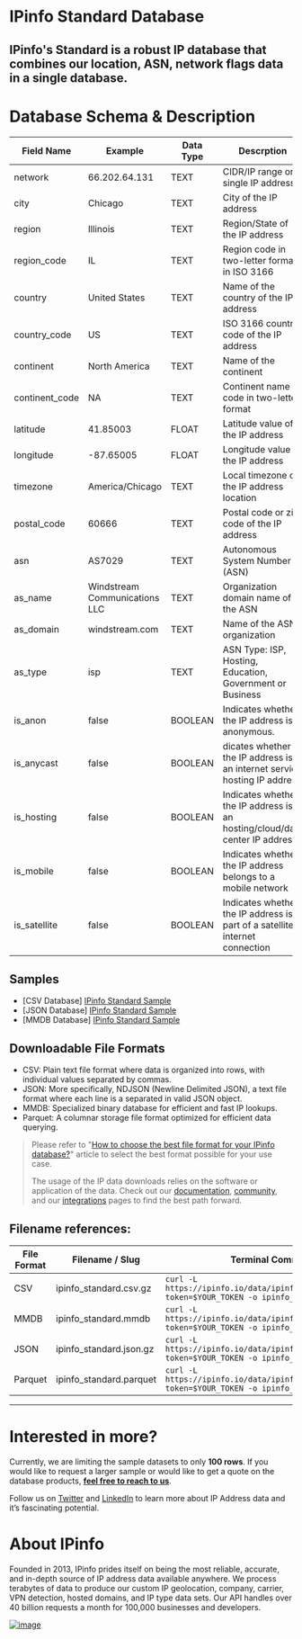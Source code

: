 # IPinfo Standard Database

## IPinfo's Standard is a robust IP database that combines our location, ASN, network flags data in a single database.

# Database Schema & Description

| Field Name     | Example                       | Data Type | Descrption                                                                  |
|----------------|-------------------------------|-----------|-----------------------------------------------------------------------------|
| network        | 66.202.64.131                 | TEXT      | CIDR/IP range or single IP address                                          |
| city           | Chicago                       | TEXT      | City of the IP address                                                      |
| region         | Illinois                      | TEXT      | Region/State of the IP address                                              |
| region_code    | IL                            | TEXT      | Region code in two-letter format in ISO 3166                                |
| country        | United States                 | TEXT      | Name of the country of the IP address                                       |
| country_code   | US                            | TEXT      | ISO 3166 country code of the IP address                                     |
| continent      | North America                 | TEXT      | Name of the continent                                                       |
| continent_code | NA                            | TEXT      | Continent name code in two-letter format                                    |
| latitude       | 41.85003                      | FLOAT     | Latitude value of the IP address                                            |
| longitude      | -87.65005                     | FLOAT     | Longitude value of the IP address                                           |
| timezone       | America/Chicago               | TEXT      | Local timezone of the IP address location                                   |
| postal_code    | 60666                         | TEXT      | Postal code or zip code of the IP address                                   |
| asn            | AS7029                        | TEXT      | Autonomous System Number (ASN)                                              |
| as_name        | Windstream Communications LLC | TEXT      | Organization domain name of the ASN                                         |
| as_domain      | windstream.com                | TEXT      | Name of the ASN organization                                                |
| as_type        | isp                           | TEXT      | ASN Type: ISP, Hosting, Education, Government or Business                   |
| is_anon        | false                         | BOOLEAN   | Indicates whether the IP address is anonymous.                              |
| is_anycast     | false                         | BOOLEAN   | dicates whether the IP address is an internet service hosting IP address    |
| is_hosting     | false                         | BOOLEAN   | Indicates whether the IP address is an hosting/cloud/data center IP address |
| is_mobile      | false                         | BOOLEAN   | Indicates whether the IP address belongs to a mobile network                |
| is_satellite   | false                         | BOOLEAN   | Indicates whether the IP address is part of a satellite internet connection |


## Samples

- [CSV Database] [IPinfo Standard Sample](/IPinfo%20Standard/ipinfo_standard_sample.csv)
- [JSON Database] [IPinfo Standard Sample](/IPinfo%20Standard/ipinfo_standard_sample.json)
- [MMDB Database] [IPinfo Standard Sample](/IPinfo%20Standard/ipinfo_standard_sample.mmdb)

## Downloadable File Formats

- CSV: Plain text file format where data is organized into rows, with individual values separated by commas.
- JSON: More specifically, NDJSON (Newline Delimited JSON), a text file format where each line is a separated in valid JSON object.
- MMDB: Specialized binary database for efficient and fast IP lookups.
- Parquet: A columnar storage file format optimized for efficient data querying.

> Please refer to "[How to choose the best file format for your IPinfo database?](https://ipinfo.io/blog/ipinfo-database-formats/)" article to select the best format possible for your use case.
>
> The usage of the IP data downloads relies on the software or application of the data. Check out our [documentation](https://ipinfo.io/developers/database-download), [community](https://community.ipinfo.io/c/docs/8), and our [integrations](https://ipinfo.io/integrations) pages to find the best path forward.

## Filename references:

| File Format | Filename / Slug        | Terminal Command                                                                                    |
|-------------|------------------------|-----------------------------------------------------------------------------------------------------|
| CSV         | ipinfo_standard.csv.gz  | `curl -L https://ipinfo.io/data/ipinfo_standard.csv.gz?token=$YOUR_TOKEN -o ipinfo_standard.csv.gz`   |
| MMDB        | ipinfo_standard.mmdb    | `curl -L https://ipinfo.io/data/ipinfo_standard.mmdb?token=$YOUR_TOKEN -o ipinfo_standard.mmdb`       |
| JSON        | ipinfo_standard.json.gz | `curl -L https://ipinfo.io/data/ipinfo_standard.json.gz?token=$YOUR_TOKEN -o ipinfo_standard.json.gz` |
| Parquet     | ipinfo_standard.parquet | `curl -L https://ipinfo.io/data/ipinfo_standard.parquet?token=$YOUR_TOKEN -o ipinfo_standard.parquet` |

---

# Interested in more?

Currently, we are limiting the sample datasets to only **100 rows**. If you would like to request a larger sample or would like to get a quote on the database products, **[feel free to reach to us](https://ipinfo.io/products/ip-database-download#request_form)**.

Follow us on [Twitter](https://twitter.com/ipinfo) and [LinkedIn](https://www.linkedin.com/company/ipinfo/) to learn more about IP Address data and it’s fascinating potential.

# About IPinfo

Founded in 2013, IPinfo prides itself on being the most reliable, accurate, and in-depth source of IP address data available anywhere. We process terabytes of data to produce our custom IP geolocation, company, carrier, VPN detection, hosted domains, and IP type data sets. Our API handles over 40 billion requests a month for 100,000 businesses and developers.

[![image](https://avatars3.githubusercontent.com/u/15721521?s=128&u=7bb7dde5c4991335fb234e68a30971944abc6bf3&v=4)](https://ipinfo.io/)